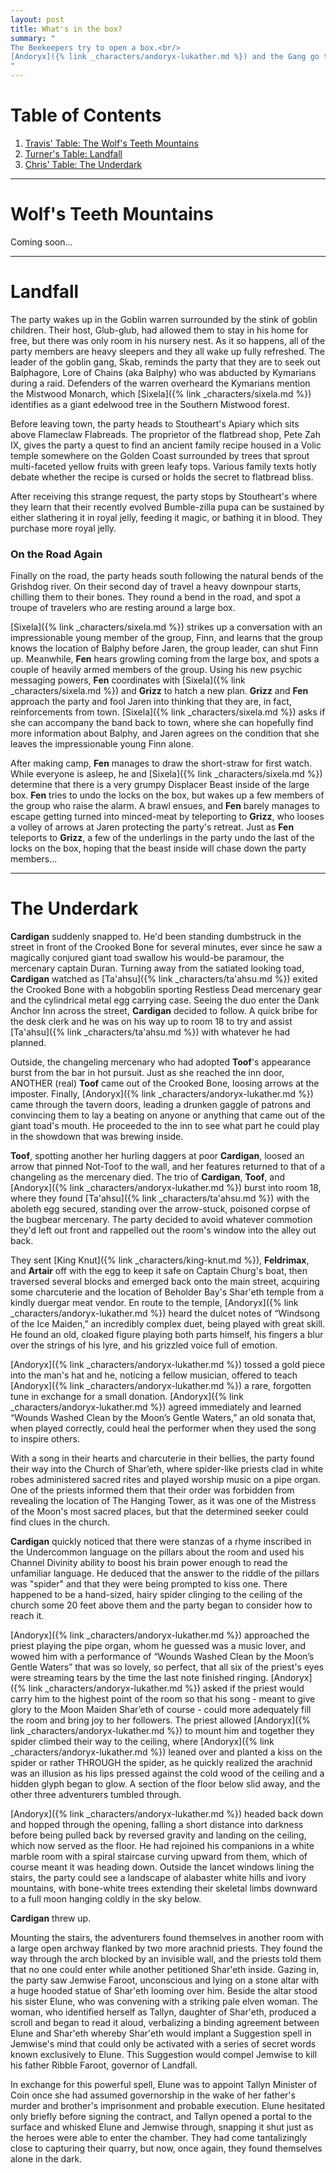 ```yaml
---
layout: post
title: What's in the box?
summary: "
The Beekeepers try to open a box.<br/>
[Andoryx]({% link _characters/andoryx-lukather.md %}) and the Gang go topsy-turvy.<br/>
"
---
```


# Table of Contents
1. [Travis' Table: The Wolf's Teeth Mountains](#the-mountain)
2. [Turner's Table: Landfall](#landfall)
3. [Chris' Table: The Underdark](#underdark)

---
# Wolf's Teeth Mountains <a name="the-mountain"/>

Coming soon...

---
# Landfall <a name="landfall"/>

The party wakes up in the Goblin warren surrounded by the stink of goblin children. Their host, Glub-glub, had allowed them to stay in his home for free, but there was only room in his nursery nest. As it so happens, all of the party members are heavy sleepers and they all wake up fully refreshed. The leader of the goblin gang, Skab, reminds the party that they are to seek out Balphagore, Lore of Chains (aka Balphy) who was abducted by Kymarians during a raid. Defenders of the warren overheard the Kymarians mention the Mistwood Monarch, which [Sixela]({% link _characters/sixela.md %}) identifies as a giant edelwood tree in the Southern Mistwood forest.

Before leaving town, the party heads to Stoutheart's Apiary which sits above Flameclaw Flabreads. The proprietor of the flatbread shop, Pete Zah IX, gives the party a quest to find an ancient family recipe housed in a Volic temple somewhere on the Golden Coast surrounded by trees that sprout multi-faceted yellow fruits with green leafy tops. Various family texts hotly debate whether the recipe is cursed or holds the secret to flatbread bliss.

After receiving this strange request, the party stops by Stoutheart's where they learn that their recently evolved Bumble-zilla pupa can be sustained by either slathering it in royal jelly, feeding it magic, or bathing it in blood. They purchase more royal jelly.

### On the Road Again

Finally on the road, the party heads south following the natural bends of the Grishdog river. On their second day of travel a heavy downpour starts, chilling them to their bones. They round a bend in the road, and spot a troupe of travelers who are resting around a large box. 

[Sixela]({% link _characters/sixela.md %}) strikes up a conversation with an impressionable young member of the group, Finn, and learns that the group knows the location of Balphy before Jaren, the group leader, can shut Finn up. Meanwhile, **Fen** hears growling coming from the large box, and spots a couple of heavily armed members of the group. Using his new psychic messaging powers, **Fen** coordinates with [Sixela]({% link _characters/sixela.md %}) and **Grizz** to hatch a new plan. **Grizz** and **Fen** approach the party and fool Jaren into thinking that they are, in fact, reinforcements from town. [Sixela]({% link _characters/sixela.md %}) asks if she can accompany the band back to town, where she can hopefully find more information about Balphy, and Jaren agrees on the condition that she leaves the impressionable young Finn alone.

After making camp, **Fen** manages to draw the short-straw for first watch. While everyone is asleep, he and [Sixela]({% link _characters/sixela.md %}) determine that there is a very grumpy Displacer Beast inside of the large box. **Fen** tries to undo the locks on the box, but wakes up a few members of the group who raise the alarm. A brawl ensues, and **Fen** barely manages to escape getting turned into minced-meat by teleporting to **Grizz**, who looses a volley of arrows at Jaren protecting the party's retreat. Just as **Fen** teleports to **Grizz**, a few of the underlings in the party undo the last of the locks on the box, hoping that the beast inside will chase down the party members...

---
# The Underdark <a name="underdark"/>

**Cardigan** suddenly snapped to. He'd been standing dumbstruck in the street in front of the Crooked Bone for several minutes, ever since he saw a magically conjured giant toad swallow his would-be paramour, the mercenary captain Duran. Turning away from the satiated looking toad, **Cardigan** watched as [Ta'ahsu]({% link _characters/ta'ahsu.md %}) exited the Crooked Bone with a hobgoblin sporting Restless Dead mercenary gear and the cylindrical metal egg carrying case. Seeing the duo enter the Dank Anchor Inn across the street, **Cardigan** decided to follow. A quick bribe for the desk clerk and he was on his way up to room 18 to try and assist [Ta'ahsu]({% link _characters/ta'ahsu.md %}) with whatever he had planned.

Outside, the changeling mercenary who had adopted **Toof**'s appearance burst from the bar in hot pursuit. Just as she reached the inn door, ANOTHER (real) **Toof** came out of the Crooked Bone, loosing arrows at the imposter. Finally, [Andoryx]({% link _characters/andoryx-lukather.md %}) came through the tavern doors, leading a drunken gaggle of patrons and convincing them to lay a beating on anyone or anything that came out of the giant toad's mouth. He proceeded to the inn to see what part he could play in the showdown that was brewing inside.

**Toof**, spotting another her hurling daggers at poor **Cardigan**, loosed an arrow that pinned Not-Toof to the wall, and her features returned to that of a changeling as the mercenary died. The trio of **Cardigan**, **Toof**, and [Andoryx]({% link _characters/andoryx-lukather.md %}) burst into room 18, where they found [Ta'ahsu]({% link _characters/ta'ahsu.md %}) with the aboleth egg secured, standing over the arrow-stuck, poisoned corpse of the bugbear mercenary. The party decided to avoid whatever commotion they'd left out front and rappelled out the room's window into the alley out back.

They sent [King Knut]({% link _characters/king-knut.md %}), **Feldrimax**, and **Artair** off with the egg to keep it safe on Captain Churg's boat, then traversed several blocks and emerged back onto the main street, acquiring some charcuterie and the location of Beholder Bay's Shar'eth temple from a kindly duergar meat vendor. En route to the temple, [Andoryx]({% link _characters/andoryx-lukather.md %}) heard the dulcet notes of “Windsong of the Ice Maiden,” an incredibly complex duet, being played with great skill. He found an old, cloaked figure playing both parts himself, his fingers a blur over the strings of his lyre, and his grizzled voice full of emotion.

[Andoryx]({% link _characters/andoryx-lukather.md %}) tossed a gold piece into the man's hat and he, noticing a fellow musician, offered to teach [Andoryx]({% link _characters/andoryx-lukather.md %}) a rare, forgotten tune in exchange for a small donation. [Andoryx]({% link _characters/andoryx-lukather.md %}) agreed immediately and learned “Wounds Washed Clean by the Moon’s Gentle Waters,” an old sonata that, when played correctly, could heal the performer when they used the song to inspire others.

With a song in their hearts and charcuterie in their bellies, the party found their way into the Church of Shar’eth, where spider-like priests clad in white robes administered sacred rites and played worship music on a pipe organ. One of the priests informed them that their order was forbidden from revealing the location of The Hanging Tower, as it was one of the Mistress of the Moon's most sacred places, but that the determined seeker could find clues in the church.

**Cardigan** quickly noticed that there were stanzas of a rhyme inscribed in the Undercommon language on the pillars about the room and used his Channel Divinity ability to boost his brain power enough to read the unfamiliar language. He deduced that the answer to the riddle of the pillars was "spider" and that they were being prompted to kiss one. There happened to be a hand-sized, hairy spider clinging to the ceiling of the church some 20 feet above them and the party began to consider how to reach it.

[Andoryx]({% link _characters/andoryx-lukather.md %}) approached the priest playing the pipe organ, whom he guessed was a music lover, and wowed him with a performance of “Wounds Washed Clean by the Moon’s Gentle Waters” that was so lovely, so perfect, that all six of the priest's eyes were streaming tears by the time the last note finished ringing. [Andoryx]({% link _characters/andoryx-lukather.md %}) asked if the priest would carry him to the highest point of the room so that his song - meant to give glory to the Moon Maiden Shar’eth of course - could more adequately fill the room and bring joy to her followers. The priest allowed [Andoryx]({% link _characters/andoryx-lukather.md %}) to mount him and together they spider climbed their way to the ceiling, where [Andoryx]({% link _characters/andoryx-lukather.md %}) leaned over and planted a kiss on the spider or rather THROUGH the spider, as he quickly realized the arachnid was an illusion as his lips pressed against the cold wood of the ceiling and a hidden glyph began to glow. A section of the floor below slid away, and the other three adventurers tumbled through.

[Andoryx]({% link _characters/andoryx-lukather.md %}) headed back down and hopped through the opening, falling a short distance into darkness before being pulled back by reversed gravity and landing on the ceiling, which now served as the floor. He had rejoined his companions in a white marble room with a spiral staircase curving upward from them, which of course meant it was heading down. Outside the lancet windows lining the stairs, the party could see a landscape of alabaster white hills and ivory mountains, with bone-white trees extending their skeletal limbs downward to a full moon hanging coldly in the sky below.

**Cardigan** threw up.

Mounting the stairs, the adventurers found themselves in another room with a large open archway flanked by two more arachnid priests. They found the way through the arch blocked by an invisible wall, and the priests told them that no one could enter while another petitioned Shar'eth inside. Gazing in, the party saw Jemwise Faroot, unconscious and lying on a stone altar with a huge hooded statue of Shar'eth looming over him. Beside the altar stood his sister Elune, who was convening with a striking pale elven woman. The woman, who identified herself as Tallyn, daughter of Shar'eth, produced a scroll and began to read it aloud, verbalizing a binding agreement between Elune and Shar'eth whereby Shar'eth would implant a Suggestion spell in Jemwise's mind that could only be activated with a series of secret words known exclusively to Elune. This Suggestion would compel Jemwise to kill his father Ribble Faroot, governor of Landfall.

In exchange for this powerful spell, Elune was to appoint Tallyn Minister of Coin once she had assumed governorship in the wake of her father's murder and brother's imprisonment and probable execution. Elune hesitated only briefly before signing the contract, and Tallyn opened a portal to the surface and whisked Elune and Jemwise through, snapping it shut just as the heroes were able to enter the chamber. They had come tantalizingly close to capturing their quarry, but now, once again, they found themselves alone in the dark. 


